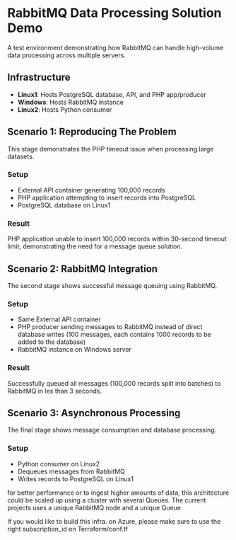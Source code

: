 # RabbitMQ Data Processing Solution Demo

A test environment demonstrating how RabbitMQ can handle high-volume data processing across multiple servers.

## Infrastructure
- **Linux1**: Hosts PostgreSQL database, API, and PHP app/producer
- **Windows**: Hosts RabbitMQ instance  
- **Linux2**: Hosts Python consumer

## Scenario 1: Reproducing The Problem

This stage demonstrates the PHP timeout issue when processing large datasets.

### Setup
- External API container generating 100,000 records
- PHP application attempting to insert records into PostgreSQL
- PostgreSQL database on Linux1

### Result
PHP application unable to insert 100,000 records within 30-second timeout limit, demonstrating the need for a message queue solution.

## Scenario 2: RabbitMQ Integration

The second stage shows successful message queuing using RabbitMQ.

### Setup
- Same External API container
- PHP producer sending messages to RabbitMQ instead of direct database writes (100 messages, each contains 1000 records to be added to the database)
- RabbitMQ instance on Windows server

### Result
Successfully queued all messages (100,000 records split into batches) to RabbitMQ in les than 3 seconds.

## Scenario 3: Asynchronous Processing

The final stage shows message consumption and database processing.

### Setup
- Python consumer on Linux2
- Dequeues messages from RabbitMQ
- Writes records to PostgreSQL on Linux1

for better performance or to ingest higher amounts of data, this architecture could be scaled up using a cluster with several Queues. 
The current projects uses a unique RabbitMQ node and a unique Queue

If you would like to build this infra. on Azure, please make sure to use the right subscription_id on Terraform/conf.tf